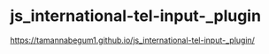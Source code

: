 # js_international-tel-input-_plugin
https://tamannabegum1.github.io/js_international-tel-input-_plugin/
